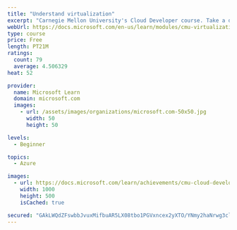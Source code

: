 ```yaml
---
title: "Understand virtualization"
excerpt: "Carnegie Mellon University's Cloud Developer course. Take a deep dive into virtualization by understanding its formal definition as well as the different types of virtual machines."
webUrl: https://docs.microsoft.com/en-us/learn/modules/cmu-virtualization-developer/
type: course
price: Free
length: PT21M
ratings:
  count: 79
  average: 4.506329
heat: 52

provider:
  name: Microsoft Learn
  domain: microsoft.com
  images:
    - url: /assets/images/organizations/microsoft.com-50x50.jpg
      width: 50
      height: 50

levels:
  - Beginner

topics:
  - Azure

images:
  - url: https://docs.microsoft.com/learn/achievements/cmu-cloud-developer/understand-virtualization-social.png
    width: 1000
    height: 500
    isCached: true

secured: "GAkLWQdZFswbbJvuxMifbuAR5LX08tbo1PGVxncex2yXTO/YNmy2haNrwg3clCwr03O5WQrGESvLFbV6PGoKe/a48FXphoMFLgTWb1EncljqeocArPnBh3gLsAw0VmNCAUgzqSzn5QvVUA3fVB7i7Qt3jfar8GrzwJg6LFt71IHJBmA+Rm8ZpZSfef9fQE34PEL7QgKMHohGzKF3w+GMQrxsEaGvMkrMsM9c0SrcE1M2lKIdT9gO8g8C1XcHI+y8+xFKBHD28X1VnnbmunS9e0MfwiK3ts22sIHJz9hxKm2CKr8Z0+ucHa/ogj/qhXu4DWVJHt/9eIJeL7tH5Ez5N0K50MPbNEh42Cs4bwkx+kN6PNHev/CLaBrV5lWvoiMJu36pgRNpVI6hySJ2ZXvABA==;anicHNIeSJv4MrEmoO4V0w=="
---
```


